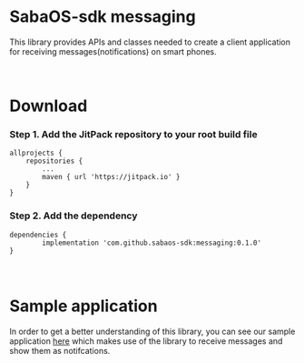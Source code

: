 <H1>SabaOS-sdk messaging</H1>

This library provides APIs and classes needed to create a client application for receiving messages(notifications) on smart phones.

<br/>
<H1>Download</H1>

<H3>Step 1. Add the JitPack repository to your root build file</H3>

	allprojects {
		repositories {
			...
			maven { url 'https://jitpack.io' }
		}
	}
  
  
<H3>Step 2. Add the dependency</H3>

	dependencies {
	        implementation 'com.github.sabaos-sdk:messaging:0.1.0'
	}
	

 <H1><br/>Sample application</H1>
 In order to get a better understanding of this library, you can see our sample application <a href="https://github.com/sabaos-sdk/messaging-sample-app" target="_blank">here</a> which makes use of the library to receive messages and show them as notifcations.
